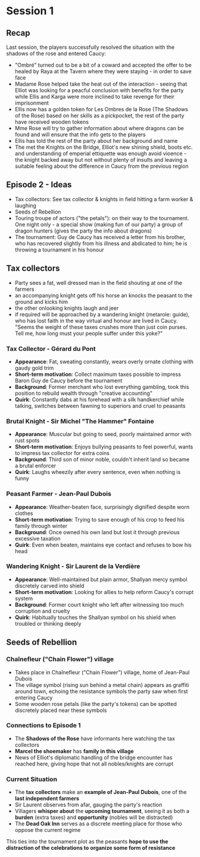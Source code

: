 # Session 1

## Recap

Last session, the players successfully resolved the situation with the shadows of the rose and entered Caucy:

- "Ombré" turned out to be a bit of a coward and accepted the offer to be healed by Raya at the Tavern where they were staying - in order to save face
- Madame Rose helped take the heat out of the interaction - seeing that Elliot was looking for a peacful conclusion with benefits for the party while Ellis and Karga were more inclined to take revenge for their imprisonment
- Ellis now has a golden token for Les Ombres de la Rose (The Shadows of the Rose) based on her skills as a pickpocket, the rest of the party have received wooden tokens
- Mme Rose will try to gather information about where dragons can be found and will ensure that the info gets to the players
- Ellis has told the rest of the party about her background and name
- The met the Knights on the Bridge, Elliot's new shining shield, boots etc. and understanding of emperial ettiquette was enough avoid vioence - the knight backed away but not without plenty of insults and leaving a suitable feeling about the difference in Caucy from the previous region

## Episode 2 - Ideas

- Tax collectors: See tax collector & knights in field hitting a farm worker & laughing
- Seeds of Rebellion
- Touring troupe of actors ("the petals"): on their way to the tournament. One night only - a special show (making fun of our party) a group of dragon hunters (gives the party the info about dragons)
- The tournament: Guy de Caucy has received a letter from his brother, who has recovered slightly from his illness and abdicated to him; he is throwing a tournament in his honour

## Tax collectors

- Party sees a fat, well dressed man in the field shouting at one of the farmers
- an accompanying knight gets off his horse an knocks the peasant to the ground and kicks him
- the other onlooking knights laugh and jeer
- if required will be approached by a wandering knight (metarole: guide), who has lost faith in the way virtual and honour are lived in Caucy. "Seems the weight of these taxes crushes more than just coin purses. Tell me, how long must your people suffer under this yoke?"

### Tax Collector - Gérard du Pont

- **Appearance**: Fat, sweating constantly, wears overly ornate clothing with gaudy gold trim
- **Short-term motivation**: Collect maximum taxes possible to impress Baron Guy de Caucy before the tournament
- **Background**: Former merchant who lost everything gambling, took this position to rebuild wealth through "creative accounting"
- **Quirk**: Constantly dabs at his forehead with a silk handkerchief while talking, switches between fawning to superiors and cruel to peasants

### Brutal Knight - Sir Michel "The Hammer" Fontaine

- **Appearance**: Muscular but going to seed, poorly maintained armor with rust spots
- **Short-term motivation**: Enjoys bullying peasants to feel powerful, wants to impress tax collector for extra coins
- **Background**: Third son of minor noble, couldn't inherit land so became a brutal enforcer
- **Quirk**: Laughs wheezily after every sentence, even when nothing is funny

### Peasant Farmer - Jean-Paul Dubois

- **Appearance**: Weather-beaten face, surprisingly dignified despite worn clothes
- **Short-term motivation**: Trying to save enough of his crop to feed his family through winter
- **Background**: Once owned his own land but lost it through previous excessive taxation
- **Quirk**: Even when beaten, maintains eye contact and refuses to bow his head

### Wandering Knight - Sir Laurent de la Verdière

- **Appearance**: Well-maintained but plain armor, Shallyan mercy symbol discretely carved into shield
- **Short-term motivation**: Looking for allies to help reform Caucy's corrupt system
- **Background**: Former court knight who left after witnessing too much corruption and cruelty
- **Quirk**: Habitually touches the Shallyan symbol on his shield when troubled or thinking deeply

## Seeds of Rebellion

### Chaînefleur ("Chain Flower") village

- Takes place in Chaînefleur ("Chain Flower") village, home of Jean-Paul Dubois
- The village symbol (rising sun behind a metal chain) appears as graffiti around town, echoing the resistance symbols the party saw when first entering Caucy
- Some wooden rose petals (like the party's tokens) can be spotted discretely placed near these symbols

### Connections to Episode 1

- The **Shadows of the Rose** have informants here watching the tax collectors
- **Marcel the shoemaker** has **family in this village**
- News of Elliot's diplomatic handling of the bridge encounter has reached here, giving hope that not all nobles/knights are corrupt

### Current Situation

- The **tax collectors** make an **example of Jean-Paul Dubois**, one of the **last independent farmers**
- Sir Laurent observes from afar, gauging the party's reaction
- Villagers **whisper about** the **upcoming tournament**, seeing it as both a **burden** (extra taxes) and **opportunity** (nobles will be distracted)
- The **Dead Oak Inn** serves as a discrete meeting place for those who oppose the current regime

This ties into the tournament plot as the peasants **hope to use the distraction of the celebrations to organize some form of resistance**
